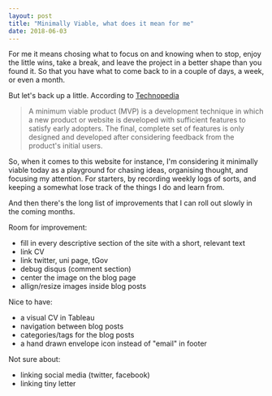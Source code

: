 ```yaml
---
layout: post
title: "Minimally Viable, what does it mean for me"
date: 2018-06-03
---
```


For me it means chosing what to focus on and knowing when to stop, enjoy the little wins, take a break, and leave the project in a better shape than you found it. So that you have what to come back to in a couple of days, a week, or even a month.

But let's back up a little. According to [Technopedia](https://www.techopedia.com/definition/27809/minimum-viable-product-mvp)
> A minimum viable product (MVP) is a development technique in which a new product or website is developed with sufficient features to satisfy early adopters. The final, complete set of features is only designed and developed after considering feedback from the product's initial users.

So, when it comes to this website for instance, I'm considering it minimally viable today as a playground for chasing ideas, organising thought, and focusing my attention. For starters, by recording weekly logs of sorts, and keeping a somewhat lose track of the things I do and learn from.

And then there's the long list of improvements that I can roll out slowly in the coming months.

Room for improvement:
* fill in every descriptive section of the site with a short, relevant text
* link CV
* link twitter, uni page, tGov
* debug disqus (comment section)
* center the image on the blog page
* allign/resize images inside blog posts

Nice to have:
* a visual CV in Tableau
* navigation between blog posts
* categories/tags for the blog posts
* a hand drawn envelope icon instead of "email" in footer

Not sure about:
* linking social media (twitter, facebook)
* linking tiny letter
